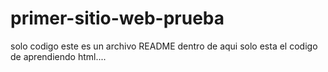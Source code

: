 # primer-sitio-web-prueba
solo codigo 
este es un archivo README dentro de aqui solo esta el codigo de aprendiendo html....
